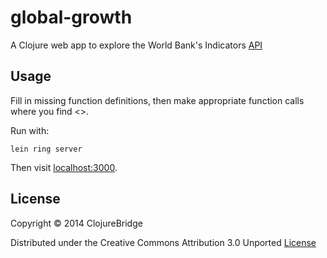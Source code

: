 # global-growth 

A Clojure web app to explore the World Bank's Indicators [API](http://data.worldbank.org/)


## Usage

Fill in missing function definitions, then make appropriate function calls where you find <<FILL IN THE BLANK>>.

Run with:

    lein ring server 

Then visit [localhost:3000](http://localhost:3000).

## License

Copyright © 2014 ClojureBridge 

Distributed under the Creative Commons Attribution 3.0 Unported [License](http://creativecommons.org/licenses/by/3.0/)
